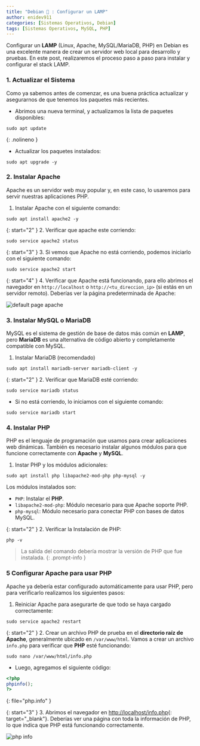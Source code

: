 ```yaml
---
title: "Debian 🐧 : Configurar un LAMP"
author: enidev911
categories: [Sistemas Operativos, Debian]
tags: [Sistemas Operativos, MySQL, PHP]
---
```


Configurar un **LAMP** (Linux, Apache, MySQL/MariaDB, PHP) en Debian es una excelente manera de crear un servidor web local para desarrollo y pruebas. En este post, realizaremos el proceso paso a paso para instalar y configurar el stack LAMP.

### 1. Actualizar el Sistema

Como ya sabemos antes de comenzar, es una buena práctica actualizar y asegurarnos de que tenemos los paquetes más recientes.

- Abrimos una nueva terminal, y actualizamos la lista de paquetes disponibles:

```terminal
sudo apt update
```
{: .nolineno }

- Actualizar los paquetes instalados:

```terminal
sudo apt upgrade -y
```

### 2. Instalar Apache

Apache es un servidor web muy popular y, en este caso, lo usaremos para servir nuestras aplicaciones PHP.

1. Instalar Apache con el siguiente comando:

```terminal
sudo apt install apache2 -y
```

{: start="2" }
2. Verificar que apache este corriendo:

```terminal
sudo service apache2 status
```
{: start="3" }
3. Si vemos que Apache no está corriendo, podemos iniciarlo con el siguiente comando:

```terminal
sudo service apache2 start
```

{: start="4" }
4. Verificar que Apache está funcionando, para ello abrimos el navegador en `http://localhost` o `http://<tu_direccion_ip>` (si estás en un servidor remoto). Deberías ver la página predeterminada de Apache:

![default page apache](wsl/debian-lamp-default-page-apache.png)

### 3. Instalar MySQL o MariaDB

MySQL es el sistema de gestión de base de datos más común en **LAMP**, pero **MariaDB** es una alternativa de código abierto y completamente compatible con MySQL.

1. Instalar MariaDB (recomendado)

```terminal
sudo apt install mariadb-server mariadb-client -y
```

{: start="2" }
2. Verificar que MariaDB esté corriendo:

```terminal
sudo service mariadb status
```

- Si no está corriendo, lo iniciamos con el siguiente comando:

```terminal
sudo service mariadb start
```



### 4. Instalar PHP

PHP es el lenguaje de programación que usamos para crear aplicaciones web dinámicas. También es necesario instalar algunos módulos para que funcione correctamente con **Apache** y **MySQL**.

1. Instar PHP y los módulos adicionales:

```terminal
sudo apt install php libapache2-mod-php php-mysql -y
```

Los módulos instalados son:

- `PHP`: Instalar el **PHP**.
- `libapache2-mod-php`: Módulo necesario para que Apache soporte PHP.
- `php-mysql`: Módulo necesario para conectar PHP con bases de datos MySQL.

{: start="2" }
2. Verificar la Instalación de PHP:

```terminal
php -v
```

> La salida del comando debería mostrar la versión de PHP que fue instalada.
{: .prompt-info }

### 5 Configurar Apache para usar PHP

Apache ya debería estar configurado automáticamente para usar PHP, pero para verificarlo realizamos los siguientes pasos:

1. Reiniciar Apache para asegurarte de que todo se haya cargado correctamente:

```terminal
sudo service apache2 restart
```

{: start="2" }
2. Crear un archivo PHP de prueba en el **directorio raíz de Apache**, generalmente ubicado en `/var/www/html`. Vamos a crear un archivo `info.php` para verificar que **PHP** esté funcionando:

```terminal
sudo nano /var/www/html/info.php
```

- Luego, agregamos el siguiente código:

```php
<?php
phpinfo();
?>
```
{: file="php.info" }

{: start="3" }
3. Abrimos el navegador en <http://localhost/info.php>{: target="_blank"}. Deberías ver una página con toda la información de PHP, lo que indica que PHP está funcionando correctamente.

![php info](wsl/debian-lamp-info-php.png)